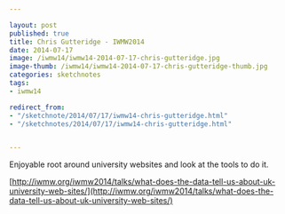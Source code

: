 ```yaml
---

layout: post
published: true
title: Chris Gutteridge - IWMW2014
date: 2014-07-17
image: /iwmw14/iwmw14-2014-07-17-chris-gutteridge.jpg
image-thumb: /iwmw14/iwmw14-2014-07-17-chris-gutteridge-thumb.jpg
categories: sketchnotes
tags: 
- iwmw14

redirect_from:
- "/sketchnote/2014/07/17/iwmw14-chris-gutteridge.html"
- "/sketchnotes/2014/07/17/iwmw14-chris-gutteridge.html"


---
```


Enjoyable root around university websites and look at the tools to do it.

[http://iwmw.org/iwmw2014/talks/what-does-the-data-tell-us-about-uk-university-web-sites/](http://iwmw.org/iwmw2014/talks/what-does-the-data-tell-us-about-uk-university-web-sites/)